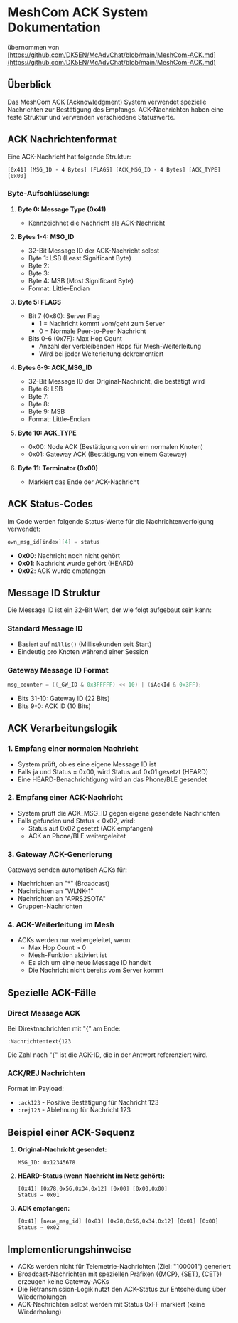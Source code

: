 # MeshCom ACK System Dokumentation
übernommen von [https://github.com/DK5EN/McAdvChat/blob/main/MeshCom-ACK.md](https://github.com/DK5EN/McAdvChat/blob/main/MeshCom-ACK.md)

## Überblick

Das MeshCom ACK (Acknowledgment) System verwendet spezielle Nachrichten zur Bestätigung des Empfangs. ACK-Nachrichten haben eine feste Struktur und verwenden verschiedene Statuswerte.

## ACK Nachrichtenformat

Eine ACK-Nachricht hat folgende Struktur:

```
[0x41] [MSG_ID - 4 Bytes] [FLAGS] [ACK_MSG_ID - 4 Bytes] [ACK_TYPE] [0x00]
```

### Byte-Aufschlüsselung:

1. **Byte 0: Message Type (0x41)**
   - Kennzeichnet die Nachricht als ACK-Nachricht

2. **Bytes 1-4: MSG_ID**
   - 32-Bit Message ID der ACK-Nachricht selbst
   - Byte 1: LSB (Least Significant Byte)
   - Byte 2: 
   - Byte 3: 
   - Byte 4: MSB (Most Significant Byte)
   - Format: Little-Endian

3. **Byte 5: FLAGS**
   - Bit 7 (0x80): Server Flag
     - 1 = Nachricht kommt vom/geht zum Server
     - 0 = Normale Peer-to-Peer Nachricht
   - Bits 0-6 (0x7F): Max Hop Count
     - Anzahl der verbleibenden Hops für Mesh-Weiterleitung
     - Wird bei jeder Weiterleitung dekrementiert

4. **Bytes 6-9: ACK_MSG_ID**
   - 32-Bit Message ID der Original-Nachricht, die bestätigt wird
   - Byte 6: LSB
   - Byte 7:
   - Byte 8:
   - Byte 9: MSB
   - Format: Little-Endian

5. **Byte 10: ACK_TYPE**
   - 0x00: Node ACK (Bestätigung von einem normalen Knoten)
   - 0x01: Gateway ACK (Bestätigung von einem Gateway)

6. **Byte 11: Terminator (0x00)**
   - Markiert das Ende der ACK-Nachricht

## ACK Status-Codes

Im Code werden folgende Status-Werte für die Nachrichtenverfolgung verwendet:

```cpp
own_msg_id[index][4] = status
```

- **0x00**: Nachricht noch nicht gehört
- **0x01**: Nachricht wurde gehört (HEARD)
- **0x02**: ACK wurde empfangen

## Message ID Struktur

Die Message ID ist ein 32-Bit Wert, der wie folgt aufgebaut sein kann:

### Standard Message ID
- Basiert auf `millis()` (Millisekunden seit Start)
- Eindeutig pro Knoten während einer Session

### Gateway Message ID Format
```cpp
msg_counter = ((_GW_ID & 0x3FFFFF) << 10) | (iAckId & 0x3FF);
```
- Bits 31-10: Gateway ID (22 Bits)
- Bits 9-0: ACK ID (10 Bits)

## ACK Verarbeitungslogik

### 1. Empfang einer normalen Nachricht
- System prüft, ob es eine eigene Message ID ist
- Falls ja und Status = 0x00, wird Status auf 0x01 gesetzt (HEARD)
- Eine HEARD-Benachrichtigung wird an das Phone/BLE gesendet

### 2. Empfang einer ACK-Nachricht
- System prüft die ACK_MSG_ID gegen eigene gesendete Nachrichten
- Falls gefunden und Status < 0x02, wird:
  - Status auf 0x02 gesetzt (ACK empfangen)
  - ACK an Phone/BLE weitergeleitet

### 3. Gateway ACK-Generierung
Gateways senden automatisch ACKs für:
- Nachrichten an "*" (Broadcast)
- Nachrichten an "WLNK-1"
- Nachrichten an "APRS2SOTA"
- Gruppen-Nachrichten

### 4. ACK-Weiterleitung im Mesh
- ACKs werden nur weitergeleitet, wenn:
  - Max Hop Count > 0
  - Mesh-Funktion aktiviert ist
  - Es sich um eine neue Message ID handelt
  - Die Nachricht nicht bereits vom Server kommt

## Spezielle ACK-Fälle

### Direct Message ACK
Bei Direktnachrichten mit "{" am Ende:
```
:Nachrichtentext{123
```
Die Zahl nach "{" ist die ACK-ID, die in der Antwort referenziert wird.

### ACK/REJ Nachrichten
Format im Payload:
- `:ack123` - Positive Bestätigung für Nachricht 123
- `:rej123` - Ablehnung für Nachricht 123

## Beispiel einer ACK-Sequenz

1. **Original-Nachricht gesendet:**
   ```
   MSG_ID: 0x12345678
   ```

2. **HEARD-Status (wenn Nachricht im Netz gehört):**
   ```
   [0x41] [0x78,0x56,0x34,0x12] [0x00] [0x00,0x00]
   Status → 0x01
   ```

3. **ACK empfangen:**
   ```
   [0x41] [neue_msg_id] [0x83] [0x78,0x56,0x34,0x12] [0x01] [0x00]
   Status → 0x02
   ```

## Implementierungshinweise

- ACKs werden nicht für Telemetrie-Nachrichten (Ziel: "100001") generiert
- Broadcast-Nachrichten mit speziellen Präfixen ({MCP}, {SET}, {CET}) erzeugen keine Gateway-ACKs
- Die Retransmission-Logik nutzt den ACK-Status zur Entscheidung über Wiederholungen
- ACK-Nachrichten selbst werden mit Status 0xFF markiert (keine Wiederholung)
